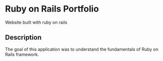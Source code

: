 # Ruby on Rails Portfolio
Website built with ruby on rails

## Description

The goal of this application was to understand the fundamentals of Ruby on Rails framework.
